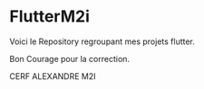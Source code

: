 # FlutterM2i

Voici le Repository regroupant mes projets flutter.

Bon Courage pour la correction.

CERF ALEXANDRE M2I
